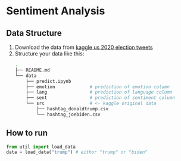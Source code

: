 # Sentiment Analysis

## Data Structure

1. Download the data from [kaggle us 2020 election tweets](https://www.kaggle.com/datasets/manchunhui/us-election-2020-tweets)
2. Structure your data like this:
    ```sh
    .
    ├── README.md
    └── data
        ├── predict.ipynb
        ├── emotion             # prediction of emotion column
        ├── lang                # prediction of language column
        ├── sent                # prediction of sentiment column
        └── src                 # <- kaggle original data
            ├── hashtag_donaldtrump.csv
            └── hashtag_joebiden.csv
    ```

## How to run

```py
from util import load_data
data = load_data("trump") # eithor "trump" or "biden"
```
   
